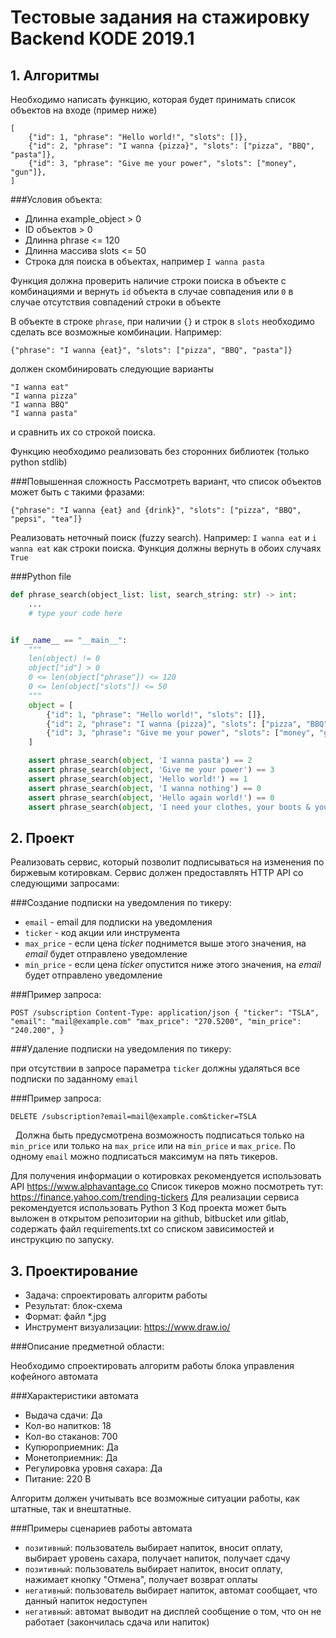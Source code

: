 # Тестовые задания на стажировку Backend KODE 2019.1

## 1. Алгоритмы

Необходимо написать функцию, которая будет принимать список объектов на входе (пример ниже)

```
[
    {"id": 1, "phrase": "Hello world!", "slots": []},
    {"id": 2, "phrase": "I wanna {pizza}", "slots": ["pizza", "BBQ", "pasta"]},
    {"id": 3, "phrase": "Give me your power", "slots": ["money", "gun"]},
]
```
###Условия объекта:

- Длинна example_object > 0
- ID объектов > 0
- Длинна phrase <= 120
- Длинна массива slots <= 50
- Строка для поиска в объектах, например `I wanna pasta`

Функция должна проверить наличие строки поиска в объекте с комбинациями и вернуть `id` объекта в случае совпадения или `0` в случае отсутствия совпадений строки в объекте

В объекте в строке `phrase`, при наличии `{}` и строк в `slots` необходимо сделать все возможные комбинации. 
Например:

```
{"phrase": "I wanna {eat}", "slots": ["pizza", "BBQ", "pasta"]}
```

должен скомбинировать следующие варианты

```
"I wanna eat"
"I wanna pizza"
"I wanna BBQ"
"I wanna pasta"
```

и сравнить их со строкой поиска.

Функцию необходимо реализовать без сторонних библиотек (только python stdlib)

###Повышенная сложность
Рассмотреть вариант, что список объектов может быть с такими фразами:

```
{"phrase": "I wanna {eat} and {drink}", "slots": ["pizza", "BBQ", "pepsi", "tea"]}
```

Реализовать неточный поиск (fuzzy search). 
Например: `I wanna eat` и `i wanna eat` как строки поиска. Функция должны вернуть в обоих случаях `True`

###Python file

```python
def phrase_search(object_list: list, search_string: str) -> int:
    ...
    # type your code here


if __name__ == "__main__":
    """ 
    len(object) != 0
    object["id"] > 0
    0 <= len(object["phrase"]) <= 120
    0 <= len(object["slots"]) <= 50
    """
    object = [
        {"id": 1, "phrase": "Hello world!", "slots": []},
        {"id": 2, "phrase": "I wanna {pizza}", "slots": ["pizza", "BBQ", "pasta"]},
        {"id": 3, "phrase": "Give me your power", "slots": ["money", "gun"]},
    ]

    assert phrase_search(object, 'I wanna pasta') == 2
    assert phrase_search(object, 'Give me your power') == 3
    assert phrase_search(object, 'Hello world!') == 1
    assert phrase_search(object, 'I wanna nothing') == 0
    assert phrase_search(object, 'Hello again world!') == 0
    assert phrase_search(object, 'I need your clothes, your boots & your motorcycle') == 0
```

## 2. Проект

Реализовать сервис, который позволит подписываться на изменения по биржевым котировкам. 
Сервис должен предоставлять HTTP API со следующими запросами:

###Создание подписки на уведомления по тикеру:

- `email` - email для подписки на уведомления 
- `ticker` - код акции или инструмента 
- `max_price` - если цена _ticker_ поднимется выше этого значения, на _email_ будет отправлено уведомление  
- `min_price` - если цена _ticker_ опустится ниже этого значения, на _email_ будет отправлено уведомление 

###Пример запроса:
 
```
POST /subscription Content-Type: application/json { "ticker": "TSLA", "email": "mail@example.com" "max_price": "270.5200", "min_price": "240.200", }
```

###Удаление подписки на уведомления по тикеру:

при отсутствии в запросе параметра `ticker` должны удаляться все подписки по заданному `email`

###Пример запроса: 

```
DELETE /subscription?email=mail@example.com&ticker=TSLA 
```
 
Должна быть предусмотрена возможность подписаться только на `min_price` или только на `max_price` или на `min_price` и `max_price`. 
По одному `email` можно подписаться максимум на пять тикеров.

Для получения информации о котировках рекомендуется использовать API https://www.alphavantage.co 
Список тикеров можно посмотреть тут: https://finance.yahoo.com/trending-tickers 
Для реализации сервиса рекомендуется использовать Python 3 
Код проекта может быть выложен в открытом репозитории на github, bitbucket или gitlab, содержать файл requirements.txt со списком зависимостей и инструкцию по запуску.


## 3. Проектирование
- Задача: спроектировать алгоритм работы
- Результат: блок-схема
- Формат: файл *.jpg
- Инструмент визуализации: https://www.draw.io/

###Описание предметной области:

Необходимо спроектировать алгоритм работы блока управления кофейного автомата

###Характеристики автомата

- Выдача сдачи: Да
- Кол-во напитков: 18
- Кол-во стаканов: 700
- Купюроприемник: Да
- Монетоприемник: Да
- Регулировка уровня сахара: Да
- Питание: 220 В

Алгоритм должен учитывать все возможные ситуации работы, как штатные, так и внештатные.

###Примеры сценариев работы автомата

- `позитивный`: пользователь выбирает напиток, вносит оплату, выбирает уровень сахара, получает напиток, получает сдачу
- `позитивный`: пользователь выбирает напиток, вносит оплату, нажимает кнопку "Отмена", получает возврат оплаты
- `негативный`: пользователь выбирает напиток, автомат сообщает, что данный напиток недоступен
- `негативный`: автомат выводит на дисплей сообщение о том, что он не работает (закончилась сдача или напиток)